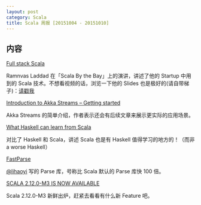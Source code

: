 ```yaml
---
layout: post
category: Scala
title: Scala 周报 [20151004 - 20151010]
---
```


## 内容

[Full stack Scala](https://www.youtube.com/watch?v=zZUE8_usGAg)

Ramnvas Laddad 在「Scala By the Bay」上的演讲，讲述了他的 Startup 中用到的 Scala 技术。不想看视频的话，浏览一下他的 Slides 也是极好的(请自带梯子)：[请戳我](http://www.slideshare.net/ramnivas2/full-stack-scala)

[Introduction to Akka Streams – Getting started](https://www.opencredo.com/2015/10/01/introduction-to-akka-streams-getting-started/)

Akka Streams 的简单介绍，作者表示还会有后续文章来展示更实际的应用场景。

[What Haskell can learn from Scala](https://speakerdeck.com/larsrh/what-haskell-can-learn-from-scala)

对比了 Haskell 和 Scala，讲述 Scala 也是有 Haskell 值得学习的地方的！（而非 a worse Haskell）

[FastParse](http://lihaoyi.github.io/fastparse/)

[@lihaoyi](https://twitter.com/li_haoyi) 写的 Parse 库，号称比 Scala 默认的 Parse 库快 100 倍。

[SCALA 2.12.0-M3 IS NOW AVAILABLE](http://www.scala-lang.org/news/2.12.0-M3)

Scala 2.12.0-M3 新鲜出炉，赶紧去看看有什么新 Feature 吧。
